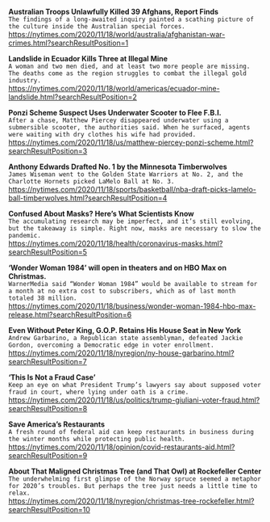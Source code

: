 **Australian Troops Unlawfully Killed 39 Afghans, Report Finds**\
`The findings of a long-awaited inquiry painted a scathing picture of the culture inside the Australian special forces.`\
https://nytimes.com/2020/11/18/world/australia/afghanistan-war-crimes.html?searchResultPosition=1

**Landslide in Ecuador Kills Three at Illegal Mine**\
`A woman and two men died, and at least two more people are missing. The deaths come as the region struggles to combat the illegal gold industry.`\
https://nytimes.com/2020/11/18/world/americas/ecuador-mine-landslide.html?searchResultPosition=2

**Ponzi Scheme Suspect Uses Underwater Scooter to Flee F.B.I.**\
`After a chase, Matthew Piercey disappeared underwater using a submersible scooter, the authorities said. When he surfaced, agents were waiting with dry clothes his wife had provided.`\
https://nytimes.com/2020/11/18/us/matthew-piercey-ponzi-scheme.html?searchResultPosition=3

**Anthony Edwards Drafted No. 1 by the Minnesota Timberwolves**\
`James Wiseman went to the Golden State Warriors at No. 2, and the Charlotte Hornets picked LaMelo Ball at No. 3.`\
https://nytimes.com/2020/11/18/sports/basketball/nba-draft-picks-lamelo-ball-timberwolves.html?searchResultPosition=4

**Confused About Masks? Here’s What Scientists Know**\
`The accumulating research may be imperfect, and it’s still evolving, but the takeaway is simple. Right now, masks are necessary to slow the pandemic.`\
https://nytimes.com/2020/11/18/health/coronavirus-masks.html?searchResultPosition=5

**‘Wonder Woman 1984’ will open in theaters and on HBO Max on Christmas.**\
`WarnerMedia said “Wonder Woman 1984” would be available to stream for a month at no extra cost to subscribers, which as of last month totaled 38 million.`\
https://nytimes.com/2020/11/18/business/wonder-woman-1984-hbo-max-release.html?searchResultPosition=6

**Even Without Peter King, G.O.P. Retains His House Seat in New York**\
`Andrew Garbarino, a Republican state assemblyman, defeated Jackie Gordon, overcoming a Democratic edge in voter enrollment.`\
https://nytimes.com/2020/11/18/nyregion/ny-house-garbarino.html?searchResultPosition=7

**‘This Is Not a Fraud Case’**\
`Keep an eye on what President Trump’s lawyers say about supposed voter fraud in court, where lying under oath is a crime.`\
https://nytimes.com/2020/11/18/us/politics/trump-giuliani-voter-fraud.html?searchResultPosition=8

**Save America’s Restaurants**\
`A fresh round of federal aid can keep restaurants in business during the winter months while protecting public health.`\
https://nytimes.com/2020/11/18/opinion/covid-restaurants-aid.html?searchResultPosition=9

**About That Maligned Christmas Tree (and That Owl) at Rockefeller Center**\
`The underwhelming first glimpse of the Norway spruce seemed a metaphor for 2020’s troubles. But perhaps the tree just needs a little time to relax.`\
https://nytimes.com/2020/11/18/nyregion/christmas-tree-rockefeller.html?searchResultPosition=10

